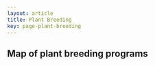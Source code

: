 ```yaml
---
layout: article
title: Plant Breeding
key: page-plant-breeding
---
```


## Map of plant breeding programs
